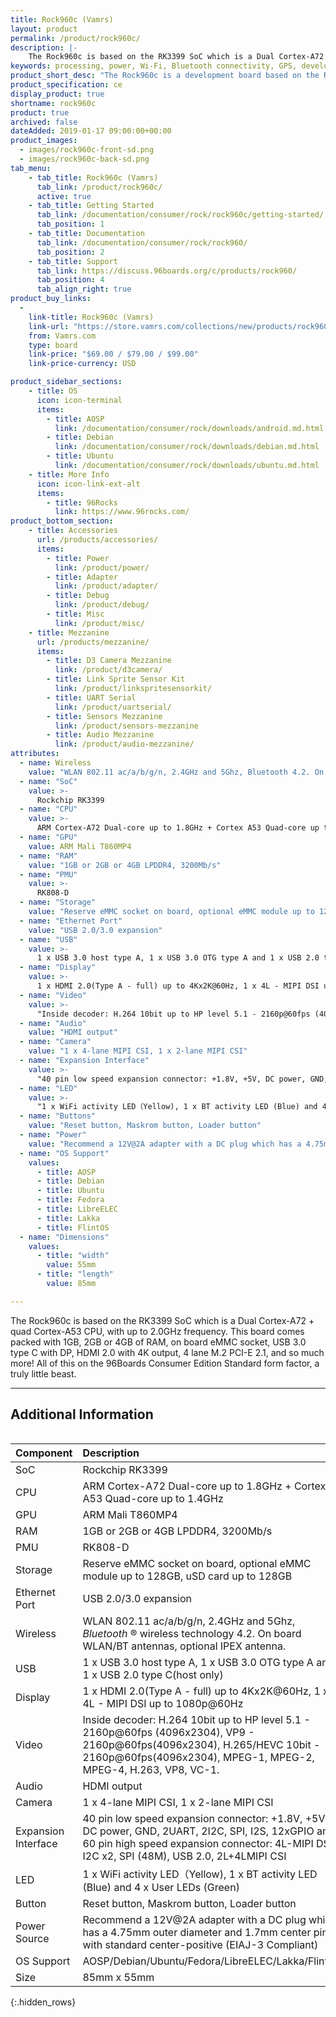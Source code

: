 ```yaml
---
title: Rock960c (Vamrs)
layout: product
permalink: /product/rock960c/
description: |-
    The Rock960c is based on the RK3399 SoC which is a Dual Cortex-A72 + quad Cortex-A53 CPU, with up to 2.0GHz frequency. This board comes packed with 1GB, 2GB or 4GB of RAM, on board eMMC socket, USB 3.0 type C with DP, HDMI 2.0 with 4K output, 4 lane M.2 PCI-E 2.1, and so much more! All of this on the 96Boards Consumer Edition Standard form factor, a truly little beast.
keywords: processing, power, Wi-Fi, Bluetooth connectivity, GPS, development, board, rockchip, rk3399, processor, low cost, Product, Development, Platform, arm
product_short_desc: "The Rock960c is a development board based on the RK3399 SoC"
product_specification: ce
display_product: true
shortname: rock960c
product: true
archived: false
dateAdded: 2019-01-17 09:00:00+00:00
product_images:
  - images/rock960c-front-sd.png
  - images/rock960c-back-sd.png
tab_menu:
    - tab_title: Rock960c (Vamrs)
      tab_link: /product/rock960c/
      active: true
    - tab_title: Getting Started
      tab_link: /documentation/consumer/rock/rock960c/getting-started/
      tab_position: 1
    - tab_title: Documentation
      tab_link: /documentation/consumer/rock/rock960/
      tab_position: 2
    - tab_title: Support
      tab_link: https://discuss.96boards.org/c/products/rock960/
      tab_position: 4
      tab_align_right: true
product_buy_links:
  -
    link-title: Rock960c (Vamrs)
    link-url: "https://store.vamrs.com/collections/new/products/rock960-model-c"
    from: Vamrs.com
    type: board
    link-price: "$69.00 / $79.00 / $99.00"
    link-price-currency: USD

product_sidebar_sections:
    - title: OS
      icon: icon-terminal
      items:
        - title: AOSP
          link: /documentation/consumer/rock/downloads/android.md.html
        - title: Debian
          link: /documentation/consumer/rock/downloads/debian.md.html
        - title: Ubuntu
          link: /documentation/consumer/rock/downloads/ubuntu.md.html
    - title: More Info
      icon: icon-link-ext-alt
      items:
        - title: 96Rocks
          link: https://www.96rocks.com/
product_bottom_section:
    - title: Accessories
      url: /products/accessories/
      items:
        - title: Power
          link: /product/power/
        - title: Adapter
          link: /product/adapter/
        - title: Debug
          link: /product/debug/
        - title: Misc
          link: /product/misc/
    - title: Mezzanine
      url: /products/mezzanine/
      items:
        - title: D3 Camera Mezzanine
          link: /product/d3camera/
        - title: Link Sprite Sensor Kit
          link: /product/linkspritesensorkit/
        - title: UART Serial
          link: /product/uartserial/
        - title: Sensors Mezzanine
          link: /product/sensors-mezzanine
        - title: Audio Mezzanine
          link: /product/audio-mezzanine/
attributes:
  - name: Wireless
    value: "WLAN 802.11 ac/a/b/g/n, 2.4GHz and 5Ghz, Bluetooth 4.2. On board WLAN/BT antennas, optional IPEX antenna."
  - name: "SoC"
    value: >-
      Rockchip RK3399
  - name: "CPU"
    value: >-
      ARM Cortex-A72 Dual-core up to 1.8GHz + Cortex A53 Quad-core up to 1.4GHz
  - name: "GPU"
    value: ARM Mali T860MP4
  - name: "RAM"
    value: "1GB or 2GB or 4GB LPDDR4, 3200Mb/s"
  - name: "PMU"
    value: >-
      RK808-D
  - name: "Storage"
    value: "Reserve eMMC socket on board, optional eMMC module up to 128GB, uSD card up to 128GB"
  - name: "Ethernet Port"
    value: "USB 2.0/3.0 expansion"
  - name: "USB"
    value: >-
      1 x USB 3.0 host type A, 1 x USB 3.0 OTG type A and 1 x USB 2.0 type C(host only)
  - name: "Display"
    value: >-
      1 x HDMI 2.0(Type A - full) up to 4Kx2K@60Hz, 1 x 4L - MIPI DSI up to 1080p@60Hz
  - name: "Video"
    value: >-
      "Inside decoder: H.264 10bit up to HP level 5.1 - 2160p@60fps (4096x2304), VP9 - 2160p@60fps(4096x2304), H.265/HEVC 10bit - 2160p@60fps(4096x2304), MPEG-1, MPEG-2, MPEG-4, H.263, VP8, VC-1."
  - name: "Audio"
    value: "HDMI output"
  - name: "Camera"
    value: "1 x 4-lane MIPI CSI, 1 x 2-lane MIPI CSI"
  - name: "Expansion Interface"
    value: >-
      "40 pin low speed expansion connector: +1.8V, +5V, DC power, GND, 2UART, 2I2C, SPI, I2S, 12xGPIO and 60 pin high speed expansion connector: 4L-MIPI DSI, I2C x2, SPI (48M), USB 2.0, 2L+4LMIPI CSI"
  - name: "LED"
    value: >-
      "1 x WiFi activity LED（Yellow), 1 x BT activity LED (Blue) and 4 x User LEDs (Green)"
  - name: "Buttons"
    value: "Reset button, Maskrom button, Loader button"
  - name: "Power"
    value: "Recommend a 12V@2A adapter with a DC plug which has a 4.75mm outer diameter and 1.7mm center pin with standard center-positive (EIAJ-3 Compliant)"
  - name: "OS Support"
    values:
      - title: AOSP
      - title: Debian
      - title: Ubuntu
      - title: Fedora
      - title: LibreELEC
      - title: Lakka
      - title: FlintOS
  - name: "Dimensions"
    values:
      - title: "width"
        value: 55mm
      - title: "length"
        value: 85mm

---
```

The Rock960c is based on the RK3399 SoC which is a Dual Cortex-A72 + quad Cortex-A53 CPU, with up to 2.0GHz frequency. This board comes packed with 1GB, 2GB or 4GB of RAM, on board eMMC socket, USB 3.0 type C with DP, HDMI 2.0 with 4K output, 4 lane M.2 PCI-E 2.1, and so much more! All of this on the 96Boards Consumer Edition Standard form factor, a truly little beast.

***

## Additional Information
<div style="overflow-x:scroll;" markdown="1">

| Component           | Description                                                  |
| :------------------ | :----------------------------------------------------------- |
| SoC                 | Rockchip RK3399                                              |
| CPU                 | ARM Cortex-A72 Dual-core up to 1.8GHz + Cortex A53 Quad-core up to 1.4GHz |
| GPU                 | ARM Mali T860MP4                                             |
| RAM                 | 1GB or 2GB or 4GB LPDDR4, 3200Mb/s                           |
| PMU                 | RK808-D                                                      |
| Storage             | Reserve eMMC socket on board, optional eMMC module up to 128GB, uSD card up to 128GB |
| Ethernet Port       | USB 2.0/3.0 expansion                                        |
| Wireless            | WLAN 802.11 ac/a/b/g/n, 2.4GHz and 5Ghz, _Bluetooth_ ® wireless technology 4.2. On board WLAN/BT antennas, optional IPEX antenna. |
| USB                 | 1 x USB 3.0 host type A, 1 x USB 3.0 OTG type A and 1 x USB 2.0 type C(host only) |
| Display             | 1 x HDMI 2.0(Type A - full) up to 4Kx2K@60Hz, 1 x 4L - MIPI DSI up to 1080p@60Hz |
| Video               | Inside decoder: H.264 10bit up to HP level 5.1 - 2160p@60fps (4096x2304), VP9 - 2160p@60fps(4096x2304), H.265/HEVC 10bit - 2160p@60fps(4096x2304),  MPEG-1, MPEG-2, MPEG-4, H.263, VP8, VC-1. |
| Audio               | HDMI output                                                  |
| Camera              | 1 x 4-lane MIPI CSI, 1 x 2-lane MIPI CSI                     |
| Expansion Interface | 40 pin low speed expansion connector: +1.8V, +5V, DC power, GND, 2UART, 2I2C, SPI, I2S, 12xGPIO and 60 pin high speed expansion connector: 4L-MIPI DSI, I2C x2, SPI (48M), USB 2.0, 2L+4LMIPI CSI |
| LED                 | 1 x WiFi activity LED（Yellow), 1 x BT activity LED (Blue) and 4 x User LEDs (Green) |
| Button              | Reset button, Maskrom button, Loader button                  |
| Power Source        | Recommend a 12V@2A adapter with a DC plug which has a 4.75mm outer diameter and 1.7mm center pin with standard center-positive (EIAJ-3 Compliant) |
| OS Support          | AOSP/Debian/Ubuntu/Fedora/LibreELEC/Lakka/FlintOS            |
| Size                | 85mm x 55mm                                                  |
{:.hidden_rows}

</div>
